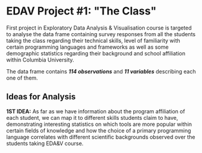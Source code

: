# EDAV Project #1: "The Class"
First project in Exploratory Data Analysis &amp; Visualisation course is targeted to analyse the data frame containing survey responses from all the students taking the class regarding their technical skills, level of familiarity with certain programming languages and frameworks as well as some demographic statistics regarding their background and school affiliation within Columbia University.

The data frame contains ***114 observations*** and ***11 variables*** describing each one of them.

## Ideas for Analysis

**1ST IDEA:** As far as we have information about the program affiliation of each student, we can map it to different skills students claim to have, demonstrating interesting statistics on which tools are more popular within certain fields of knowledge and how the choice of a primary programming language correlates with different scientific backgrounds observed over the students taking EDA&V course.
